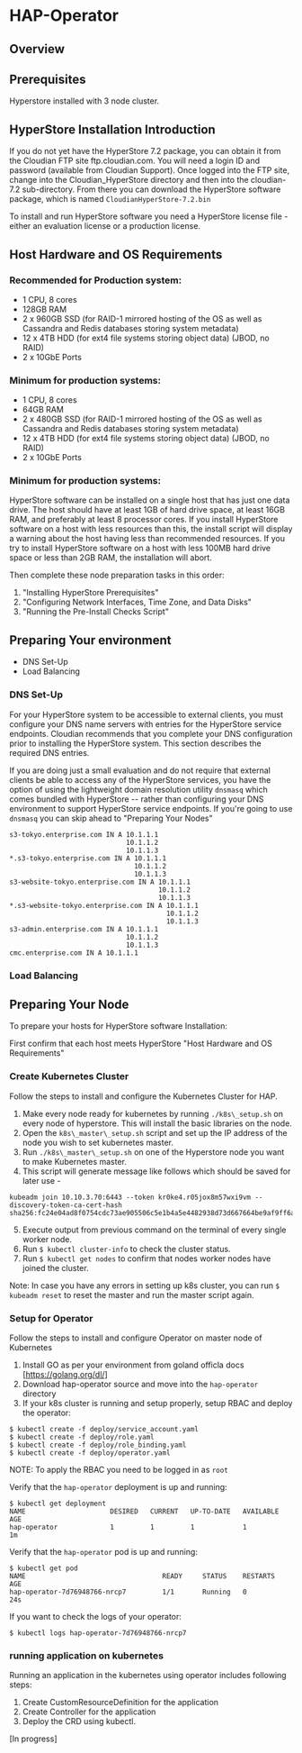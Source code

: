 # HAP-Operator

## Overview

## Prerequisites

Hyperstore installed with 3 node cluster.

## HyperStore Installation Introduction

If you do not yet have the HyperStore 7.2 package, you can obtain it from the Cloudian FTP site ftp.cloudian.com. You will need a login ID and password (available from Cloudian Support). Once logged into the FTP
site, change into the Cloudian_HyperStore directory and then into the cloudian-7.2 sub-directory. From there you can download the HyperStore software package, which is named `CloudianHyperStore-7.2.bin`

To install and run HyperStore software you need a HyperStore license file - either an evaluation license or a production license.

## Host Hardware and OS Requirements

### Recommended for Production system:

* 1 CPU, 8 cores
* 128GB RAM
* 2 x 960GB SSD (for RAID-1 mirrored hosting of the OS as well as Cassandra and Redis databases storing system metadata)
* 12 x 4TB HDD (for ext4 file systems storing object data) (JBOD, no RAID)
* 2 x 10GbE Ports

### Minimum for production systems:

* 1 CPU, 8 cores
* 64GB RAM
* 2 x 480GB SSD (for RAID-1 mirrored hosting of the OS as well as Cassandra and Redis databases storing system metadata)
* 12 x 4TB HDD (for ext4 file systems storing object data) (JBOD, no RAID)
* 2 x 10GbE Ports

### Minimum for production systems:

HyperStore software can be installed on a single host that has just one data drive. The host should have at least 1GB of hard drive space, at least 16GB RAM, and preferably at least 8 processor cores. If you install HyperStore software on a host with less resources than this, the install script will display a warning about the host having less than recommended resources. If you try to install HyperStore software
on a host with less 100MB hard drive space or less than 2GB RAM, the installation will abort.

Then complete these node preparation tasks in this order:
1. "Installing HyperStore Prerequisites"
2. "Configuring Network Interfaces, Time Zone, and Data Disks"
3. "Running the Pre-Install Checks Script"

## Preparing Your environment

* DNS Set-Up
* Load Balancing

### DNS Set-Up

For your HyperStore system to be accessible to external clients, you must configure your DNS name servers with entries for the HyperStore service endpoints. Cloudian recommends that you complete your DNS configuration prior to installing the HyperStore system. This section describes the required DNS entries.

If you are doing just a small evaluation and do not require that external clients be able to access any of the HyperStore services, you have the option of using the lightweight domain resolution utility `dnsmasq` which comes bundled with HyperStore -- rather than configuring your DNS environment to support HyperStore service endpoints. If you're going to use `dnsmasq` you can skip ahead to "Preparing Your Nodes"

```
s3-tokyo.enterprise.com IN A 10.1.1.1
                             10.1.1.2
                             10.1.1.3
*.s3-tokyo.enterprise.com IN A 10.1.1.1
                               10.1.1.2
                               10.1.1.3
s3-website-tokyo.enterprise.com IN A 10.1.1.1
                                     10.1.1.2
                                     10.1.1.3
*.s3-website-tokyo.enterprise.com IN A 10.1.1.1
                                       10.1.1.2
                                       10.1.1.3
s3-admin.enterprise.com IN A 10.1.1.1
                             10.1.1.2
                             10.1.1.3
cmc.enterprise.com IN A 10.1.1.1
```

### Load Balancing

## Preparing Your Node

To prepare your hosts for HyperStore software Installation:

First confirm that each host meets HyperStore "Host Hardware and OS Requirements"



### Create Kubernetes Cluster

Follow the steps to install and configure the Kubernetes Cluster for HAP.

1. Make every node ready for kubernetes by running ```./k8s\_setup.sh``` on every node of hyperstore. This will install the basic libraries on the node.
2. Open the ```k8s\_master\_setup.sh``` script and set up the IP address of the node you wish to set kubernetes master.
3. Run ```./k8s\_master\_setup.sh``` on one of the Hyperstore node you want to make Kubernetes master.
4. This script will generate message like follows which should be saved for later use -
```
kubeadm join 10.10.3.70:6443 --token kr0ke4.r05jox8m57wxi9vm --discovery-token-ca-cert-hash sha256:fc24e04ad8f0754cdc73ae905506c5e1b4a5e4482938d73d667664be9af9ff6a
```

5. Execute output from previous command on the terminal of every single worker node.
6. Run ```$ kubectl cluster-info``` to check the cluster status.
7. Run ```$ kubectl get nodes``` to confirm that nodes worker nodes have joined the cluster.

Note: In case you have any errors in setting up k8s cluster, you can run ```$ kubeadm reset``` to reset the master and run the master script again.  

### Setup for Operator

Follow the steps to install and configure Operator on master node of Kubernetes

1. Install GO as per your environment from goland officla docs [https://golang.org/dl/]
2. Download hap-operator source and move into the `hap-operator` directory
3. If your k8s cluster is running and setup properly, setup RBAC and deploy the operator:
```
$ kubectl create -f deploy/service_account.yaml
$ kubectl create -f deploy/role.yaml
$ kubectl create -f deploy/role_binding.yaml
$ kubectl create -f deploy/operator.yaml
```
NOTE: To apply the RBAC you need to be logged in as `root`

Verify that the `hap-operator` deployment is up and running:
```
$ kubectl get deployment
NAME                     DESIRED   CURRENT   UP-TO-DATE   AVAILABLE   AGE
hap-operator             1         1         1            1           1m
```

Verify that the `hap-operator` pod is up and running:
```
$ kubectl get pod
NAME                                  READY     STATUS    RESTARTS   AGE
hap-operator-7d76948766-nrcp7         1/1       Running   0          24s
```
If you want to check the logs of your operator:
```
$ kubectl logs hap-operator-7d76948766-nrcp7
```

### running application on kubernetes

Running an application in the kubernetes using operator includes following steps:
1. Create CustomResourceDefinition for the application
2. Create Controller for the application
3. Deploy the CRD using kubectl.

[In progress]
